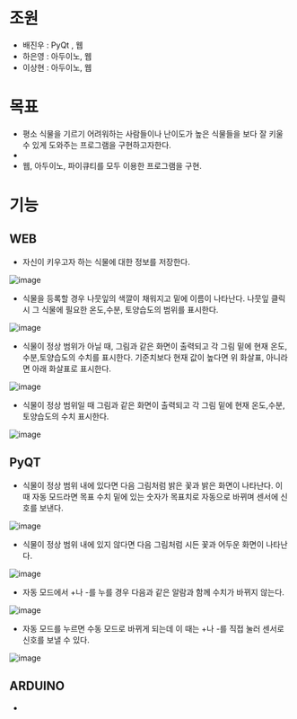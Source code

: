 # 조원
* 배진우 : PyQt , 웹
* 하은영 : 아두이노, 웹
* 이상현 : 아두이노, 웹
# 목표
* 평소 식물을 기르기 어려워하는 사람들이나 난이도가 높은 식물들을 보다 잘 키울 수 있게 도와주는 프로그램을 구현하고자한다.
* 
* 웹, 아두이노, 파이큐티를 모두 이용한 프로그램을 구현.
# 기능
##  WEB
* 자신이 키우고자 하는 식물에 대한 정보를 저장한다.

![image](https://user-images.githubusercontent.com/104902657/199142742-51a13ad1-d56f-4566-ac11-d20e174b5885.png)

* 식물을 등록할 경우 나뭇잎의 색깔이 채워지고 밑에 이름이 나타난다. 나뭇잎 클릭시 그 식물에 필요한 온도,수분, 토양습도의 범위를 표시한다.

![image](https://user-images.githubusercontent.com/104902657/199142757-ba8ca397-ea8a-4cae-8f9a-96759e1ef5dc.png)

* 식물이 정상 범위가 아닐 때, 그림과 같은 화면이 출력되고 각 그림 밑에 현재 온도,수분,토양습도의 수치를 표시한다. 기준치보다 현재 값이 높다면 위 화살표, 아니라면 아래 화살표로 표시한다.

![image](https://user-images.githubusercontent.com/104902657/199142772-9c8f5948-ed3e-4792-ad6d-6398af747988.png)

* 식물이 정상 범위일 때 그림과 같은 화면이 출력되고 각 그림 밑에 현재 온도,수분,토양습도의 수치 표시한다.

![image](https://user-images.githubusercontent.com/104902657/199143120-6c3742a2-0aa6-448d-8374-bb6e9b54142a.png)

##  PyQT
* 식물이 정상 범위 내에 있다면 다음 그림처럼 밝은 꽃과 밝은 화면이 나타난다. 이 때 자동 모드라면 목표 수치 밑에 있는 숫자가 목표치로 자동으로 바뀌며 센서에 신호를 보낸다.

![image](https://user-images.githubusercontent.com/104902657/199149547-3b698cb1-70a2-44b2-908c-36a05d5eeaa7.png)

* 식물이 정상 범위 내에 있지 않다면 다음 그림처럼 시든 꽃과 어두운 화면이 나타난다.

![image](https://user-images.githubusercontent.com/104902657/199149492-fa50e9a3-5959-4401-a760-4ce62355f8d7.png)

* 자동 모드에서 +나 -를 누를 경우 다음과 같은 알람과 함께 수치가 바뀌지 않는다.

![image](https://user-images.githubusercontent.com/104902657/199144456-eb6bbb15-6b8d-46b2-a75d-e1aa52d5c44a.png)

* 자동 모드를 누르면 수동 모드로 바뀌게 되는데 이 때는 +나 -를 직접 눌러 센서로 신호를 보낼 수 있다.

![image](https://user-images.githubusercontent.com/104902657/199149293-354693cc-f47c-4c3e-a94b-d5588fa9f4ed.png)

##  ARDUINO
*
